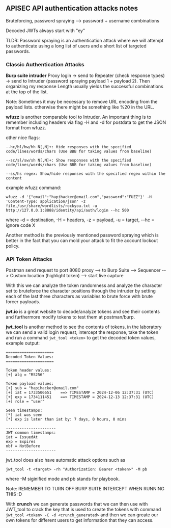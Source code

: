 ## APISEC API authentication attacks notes

Bruteforcing, password spraying --> password + username combinations

Decoded JWTs always start with "ey"

TLDR:
Password spraying is an authentication attack where we will attempt to authenticate using a long list of users and a short list of targeted passwords.



### Classic Authentication Attacks

**Burp suite intruder**
Proxy login -> send to Repeater (check response types) -> send to Intruder (password spraying payload 1 + payload 2). Then organizing my response Length usually yields the successful combinations at the top of the list.

Note: Sometimes it may be necessary to remove URL encoding from the payload lists. otherwise there might be something like %20 in the URL.

**wfuzz** is another comparable tool to Intruder. An important thing is to remember including headers via flag -H and -d for postdata to get the JSON format from wfuzz.

other nice flags:
```
--hc/hl/hw/hh N[,N]+: Hide responses with the specified code/lines/words/chars (Use BBB for taking values from baseline)

--sc/sl/sw/sh N[,N]+: Show responses with the specified code/lines/words/chars (Use BBB for taking values from baseline)

--ss/hs regex: Show/hide responses with the specified regex within the content
```

example wfuzz command:

```wfuzz -d '{"email":"hapihacker@email.com","password":"FUZZ"}' -H 'Content-Type: application/json' -z file,/usr/share/wordlists/rockyou.txt -u http://127.0.0.1:8888/identity/api/auth/login --hc 500 ```

where -d = destination, -H = headers, -z = payload, -u = target, --hc = ignore code X

Another method is the previously mentioned password spraying which is better in the fact that you can mold your attack to fit the account lockout policy.

### API Token Attacks
Postman send request to port 8080 proxy --> to Burp Suite --> Sequencer --> Custom location (highlight token) --> start live capture

With this we can analyze the token randomness and analyze the character set to bruteforce the character positions through the intruder by setting each of the last three characters as variables to brute force with brute forcer payloads.

**jwt.io** is a great website to decode/analyze tokens and see their contents and furthermore modify tokens to test them at postman/burp.

**jwt_tool** is another method to see the contents of tokens, in the laboratory we can send a valid login request, intercept the response, take the token and run a command ```jwt_tool <token>``` to get the decoded token values, example output:
```
=====================
Decoded Token Values:                                                                                       
=====================                                                                                       

Token header values:                                                                                        
[+] alg = "RS256"

Token payload values:                                                                                       
[+] sub = "hapihacker@email.com"
[+] iat = 1733506651    ==> TIMESTAMP = 2024-12-06 12:37:31 (UTC)
[+] exp = 1734111451    ==> TIMESTAMP = 2024-12-13 12:37:31 (UTC)
[+] role = "user"

Seen timestamps:                                                                                            
[*] iat was seen
[*] exp is later than iat by: 7 days, 0 hours, 0 mins

----------------------                                                                                      
JWT common timestamps:                                                                                      
iat = IssuedAt                                                                                              
exp = Expires                                                                                               
nbf = NotBefore                                                                                             
---------------------- 
```
jwt_tool does also have automatic attack options such as 
```
jwt_tool -t <target> -rh "Authorization: Bearer <token>" -M pb
```
where -M siginified mode and pb stands for playbook.

Note: REMEMBER TO TURN OFF BURP SUITE INTERCEPT WHEN RUNNING THIS :D


With **crunch** we can generate passwords that we can then use with JWT_tool to crack the key that is used to create the tokens with command ```jwt_tool <token> -C -d <crunch_generated>``` and then we can greate our own tokens for different users to get information that they can access.